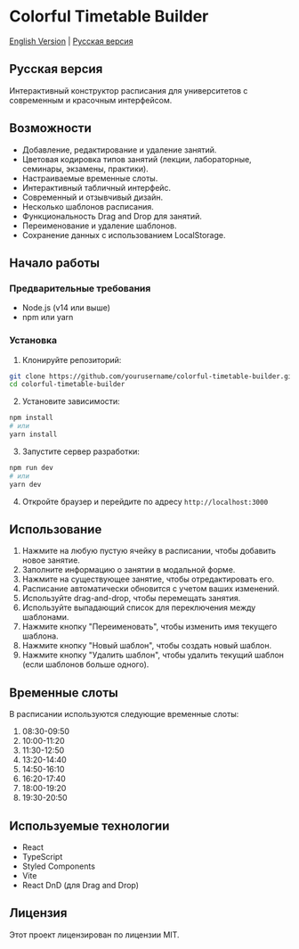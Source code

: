 # Colorful Timetable Builder

[English Version](README.en.md) | [Русская версия](#)

## Русская версия

Интерактивный конструктор расписания для университетов с современным и красочным интерфейсом.

## Возможности

-   Добавление, редактирование и удаление занятий.
-   Цветовая кодировка типов занятий (лекции, лабораторные, семинары, экзамены, практики).
-   Настраиваемые временные слоты.
-   Интерактивный табличный интерфейс.
-   Современный и отзывчивый дизайн.
-   Несколько шаблонов расписания.
-   Функциональность Drag and Drop для занятий.
-   Переименование и удаление шаблонов.
-   Сохранение данных с использованием LocalStorage.

## Начало работы

### Предварительные требования

-   Node.js (v14 или выше)
-   npm или yarn

### Установка

1.  Клонируйте репозиторий:
```bash
git clone https://github.com/yourusername/colorful-timetable-builder.git
cd colorful-timetable-builder
```

2.  Установите зависимости:
```bash
npm install
# или
yarn install
```

3.  Запустите сервер разработки:
```bash
npm run dev
# или
yarn dev
```

4.  Откройте браузер и перейдите по адресу `http://localhost:3000`

## Использование

1.  Нажмите на любую пустую ячейку в расписании, чтобы добавить новое занятие.
2.  Заполните информацию о занятии в модальной форме.
3.  Нажмите на существующее занятие, чтобы отредактировать его.
4.  Расписание автоматически обновится с учетом ваших изменений.
5.  Используйте drag-and-drop, чтобы перемещать занятия.
6.  Используйте выпадающий список для переключения между шаблонами.
7.  Нажмите кнопку "Переименовать", чтобы изменить имя текущего шаблона.
8.  Нажмите кнопку "Новый шаблон", чтобы создать новый шаблон.
9.  Нажмите кнопку "Удалить шаблон", чтобы удалить текущий шаблон (если шаблонов больше одного).

## Временные слоты

В расписании используются следующие временные слоты:

1.  08:30-09:50
2.  10:00-11:20
3.  11:30-12:50
4.  13:20-14:40
5.  14:50-16:10
6.  16:20-17:40
7.  18:00-19:20
8.  19:30-20:50

## Используемые технологии

-   React
-   TypeScript
-   Styled Components
-   Vite
-   React DnD (для Drag and Drop)

## Лицензия

Этот проект лицензирован по лицензии MIT.
